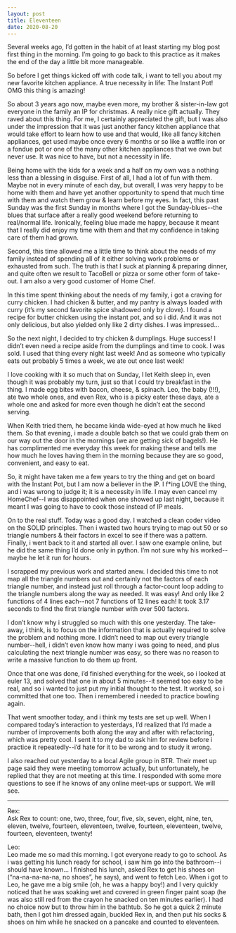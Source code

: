```yaml
---
layout: post
title: Eleventeen
date: 2020-08-20
---
```


Several weeks ago, I’d gotten in the habit of at least starting my blog post first thing in the morning.  I’m going to go back to this practice as it makes the end of the day a little bit more manageable.

So before I get things kicked off with code talk, i want to tell you about my new favorite kitchen appliance.  A true necessity in life: The Instant Pot!  OMG this thing is amazing!  

So about 3 years ago now, maybe even more, my brother & sister-in-law got everyone in the family an IP for christmas.  A really nice gift actually.  They raved about this thing.  For me, I certainly appreciated the gift, but I was also under the impression that it was just another fancy kitchen appliance that would take effort to learn how to use and that would, like all fancy kitchen appliances, get used maybe once every 6 months or so like a waffle iron or a fondue pot or one of the many other kitchen appliances that we own but never use.  It was nice to have, but not a necessity in life.

Being home with the kids for a week and a half on my own was a nothing less than a blessing in disguise.  First of all, I had a lot of fun with them.  Maybe not in every minute of each day, but overall, I was very happy to be home with them and have yet another opportunity to spend that much time with them and watch them grow & learn before my eyes.  In fact, this past Sunday was the first Sunday in months where I got the Sunday-blues--the blues that surface after a really good weekend before returning to real/normal life.  Ironically, feeling blue made me happy, because it meant that I really did enjoy my time with them and that my confidence in taking care of them had grown.

Second, this time allowed me a little time to think about the needs of my family instead of spending all of it either solving work problems or exhausted from such.  The truth is that I suck at planning & preparing dinner, and quite often we result to TacoBell or pizza or some other form of take-out.  I am also a very good customer of Home Chef.

In this time spent thinking about the needs of my family, i got a craving for curry chicken.  I had chicken & butter, and my pantry is always loaded with curry (it’s my second favorite spice shadowed only by clove).  I found a recipe for butter chicken using the instant pot, and so i did.  And it was not only delicious, but also yielded only like 2 dirty dishes.  I was impressed…  

So the next night, I decided to try chicken & dumplings.  Huge success!  I didn’t even need a recipe aside from the dumplings and time to cook.  I was sold.  I used that thing every night last week!  And as someone who typically eats out probably 5 times a week, we ate out once last week!  

I love cooking with it so much that on Sunday, I let Keith sleep in, even though it was probably my turn, just so that I could try breakfast in the thing.  I made egg bites with bacon, cheese, & spinach.  Leo, the baby (!!!), ate two whole ones, and even Rex, who is a picky eater these days, ate a whole one and asked for more even though he didn’t eat the second serving.  

When Keith tried them, he became kinda wide-eyed at how much he liked them.  So that evening, i made a double batch so that we could grab them on our way out the door in the mornings (we are getting sick of bagels!).  He has complimented me everyday this week for making these and tells me how much he loves having them in the morning because they are so good, convenient, and easy to eat.  

So, it might have taken me a few years to try the thing and get on board with the Instant Pot, but I am now a believer in the IP.  I f*ing LOVE the thing, and i was wrong to judge it; it is a necessity in life.  I may even cancel my HomeChef--I was disappointed when one showed up last night, because it meant I was going to have to cook those instead of IP meals.  

On to the real stuff.  Today was a good day.  I watched a clean coder video on the SOLID principles.  Then i wasted two hours trying to map out 50 or so triangle numbers & their factors in excel to see if there was a pattern.  Finally, i went back to it and started all over.  I saw one example online, but he did the same thing I’d done only in python.  I’m not sure why his worked--maybe he let it run for hours.  

I scrapped my previous work and started anew.  I decided this time to not map all the triangle numbers out and certainly not the factors of each triangle number, and instead just roll through a factor-count loop adding to the triangle numbers along the way as needed.  It was easy!  And only like 2 functions of 4 lines each--not 7 functions of 12 lines each!  It took 3.17 seconds to find the first triangle number with over 500 factors.  

I don’t know why i struggled so much with this one yesterday.  The take-away, i think, is to focus on the information that is actually required to solve the problem and nothing more.  I didn’t need to map out every triangle number--hell, i didn’t even know how many i was going to need, and plus calculating the next triangle number was easy, so there was no reason to write a massive function to do them up front.  

Once that one was done, i’d finished everything for the week, so i looked at euler 13, and solved that one in about 5 minutes--it seemed too easy to be real, and so i wanted to just put my initial thought to the test.  It worked, so i committed that one too.  Then i remembered i needed to practice bowling again.

That went smoother today, and i think my tests are set up well.  When I compared today’s interaction to yesterdays, I’d realized that I’d made a number of improvements both along the way and after with refactoring, which was pretty cool.  I sent it to my dad to ask him for review before i practice it repeatedly--i’d hate for it to be wrong and to study it wrong.

I also reached out yesterday to a local Agile group in BTR.  Their meet up page said they were meeting tomorrow actually, but unfortunately, he replied that they are not meeting at this time.  I responded with some more questions to see if he knows of any online meet-ups or support.  We will see.

***
Rex:  
Ask Rex to count: one, two, three, four, five, six, seven, eight, nine, ten, eleven, twelve, fourteen, eleventeen, twelve, fourteen, eleventeen, twelve, fourteen, eleventeen, twenty!

Leo:  
Leo made me so mad this morning.  I got everyone ready to go to school.  As i was getting his lunch ready for school, i saw him go into the bathroom--i should have known…  I finished his lunch, asked Rex to get his shoes on (“na-na-na-na-na, no shoes”, he says), and went to fetch Leo.  When i got to Leo, he gave me a big smile (oh, he was a happy boy!) and I very quickly noticed that he was soaking wet and covered in green finger paint soap (he was also still red from the crayon he snacked on ten minutes earlier).  I had no choice now but to throw him in the bathtub.  So he got a quick 2 minute bath, then I got him dressed again, buckled Rex in, and then put his socks & shoes on him while he snacked on a pancake and counted to eleventeen.   
